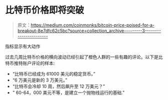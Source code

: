 # 比特币价格即将突破

> 原文：<https://medium.com/coinmonks/bitcoin-price-poised-for-a-breakout-8e7dfc62c5bc?source=collection_archive---------3----------------------->

指标显示有大动作

过去几周比特币价格的横向波动已经引起了橙色人群的一些有趣的评论。以下是比特币推特账户评论的样本:

*   “比特币已经成为 61000 美元的稳定货币。”
*   “6 万美元是新的 3 万美元。”
*   “比特币会冷却 10 周，然后飙升至 12 万美元？”
*   " 60-64，000 美元不等，是建立一个抛物线运行的基础."